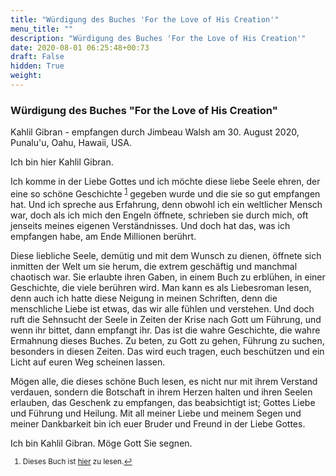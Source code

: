 ```yaml
---
title: "Würdigung des Buches 'For the Love of His Creation'"
menu_title: ""
description: "Würdigung des Buches 'For the Love of His Creation'"
date: 2020-08-01 06:25:48+00:73
draft: False
hidden: True
weight:
---
```

### Würdigung des Buches "For the Love of His Creation"

Kahlil Gibran - empfangen durch Jimbeau Walsh am 30. August 2020, Punalu'u, Oahu, Hawaii, USA.

Ich bin hier Kahlil Gibran.

Ich komme in der Liebe Gottes und ich möchte diese liebe Seele ehren, der eine so schöne Geschichte <sup id="a1">[1](#f1)</sup> gegeben wurde und die sie so gut empfangen hat. Und ich spreche aus Erfahrung, denn obwohl ich ein weltlicher Mensch war, doch als ich mich den Engeln öffnete, schrieben sie durch mich, oft jenseits meines eigenen Verständnisses. Und doch hat das, was ich empfangen habe, am Ende Millionen berührt.

Diese liebliche Seele, demütig und mit dem Wunsch zu dienen, öffnete sich inmitten der Welt um sie herum, die extrem geschäftig und manchmal chaotisch war. Sie erlaubte ihren Gaben, in einem Buch zu erblühen, in einer Geschichte, die viele berühren wird. Man kann es als Liebesroman lesen, denn auch ich hatte diese Neigung in meinen Schriften, denn die menschliche Liebe ist etwas, das wir alle fühlen und verstehen. Und doch ruft die Sehnsucht der Seele in Zeiten der Krise nach Gott um Führung, und wenn ihr bittet, dann empfangt ihr. Das ist die wahre Geschichte, die wahre Ermahnung dieses Buches. Zu beten, zu Gott zu gehen, Führung zu suchen, besonders in diesen Zeiten. Das wird euch tragen, euch beschützen und ein Licht auf euren Weg scheinen lassen.

Mögen alle, die dieses schöne Buch lesen, es nicht nur mit ihrem Verstand verdauen, sondern die Botschaft in ihrem Herzen halten und ihren Seelen erlauben, das Geschenk zu empfangen, das beabsichtigt ist; Gottes Liebe und Führung und Heilung. Mit all meiner Liebe und meinem Segen und meiner Dankbarkeit bin ich euer Bruder und Freund in der Liebe Gottes.

Ich bin Kahlil Gibran. Möge Gott Sie segnen.
<small>

1. <large id="f1"> Dieses Buch ist [hier](https://fortheloveofhisowncreation.ca) zu lesen.[↩](#a1)
